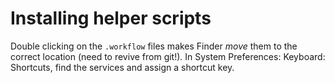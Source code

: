 # Installing helper scripts

Double clicking on the `.workflow` files makes Finder _move_ them to the correct location (need to revive from git!).  In System Preferences: Keyboard: Shortcuts, find the services and assign a shortcut key.

